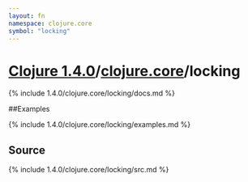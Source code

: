 ```yaml
---
layout: fn
namespace: clojure.core
symbol: "locking"
---
```


# [Clojure 1.4.0](../../)/[clojure.core](../)/locking

{% include 1.4.0/clojure.core/locking/docs.md %}

##Examples

{% include 1.4.0/clojure.core/locking/examples.md %}
## Source
{% include 1.4.0/clojure.core/locking/src.md %}

